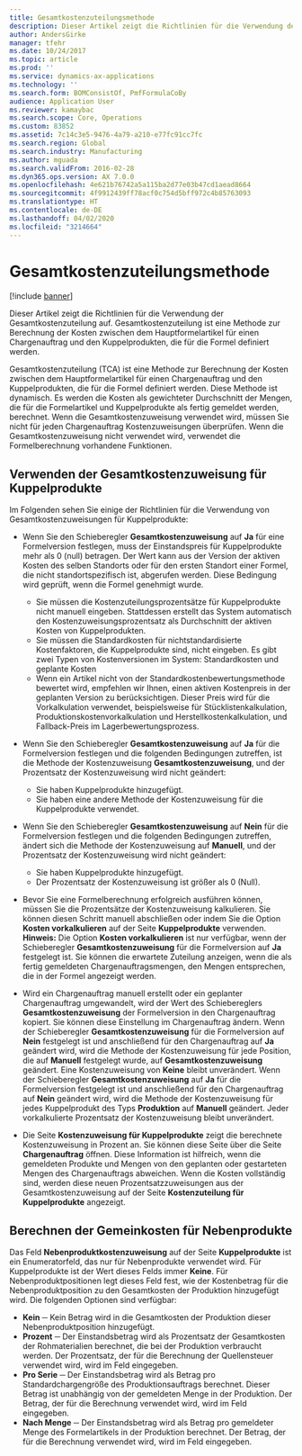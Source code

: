 ```yaml
---
title: Gesamtkostenzuteilungsmethode
description: Dieser Artikel zeigt die Richtlinien für die Verwendung der Gesamtkostenzuteilung auf. Gesamtkostenzuteilung ist eine Methode zur Berechnung der Kosten zwischen dem Hauptformelartikel für einen Chargenauftrag und den Kuppelprodukten, die für die Formel definiert werden.
author: AndersGirke
manager: tfehr
ms.date: 10/24/2017
ms.topic: article
ms.prod: ''
ms.service: dynamics-ax-applications
ms.technology: ''
ms.search.form: BOMConsistOf, PmfFormulaCoBy
audience: Application User
ms.reviewer: kamaybac
ms.search.scope: Core, Operations
ms.custom: 83852
ms.assetid: 7c14c3e5-9476-4a79-a210-e77fc91cc7fc
ms.search.region: Global
ms.search.industry: Manufacturing
ms.author: mguada
ms.search.validFrom: 2016-02-28
ms.dyn365.ops.version: AX 7.0.0
ms.openlocfilehash: 4e621b76742a5a115ba2d77e03b47cd1aead8664
ms.sourcegitcommit: 4f9912439ff78acf0c754d5bff972c4b85763093
ms.translationtype: HT
ms.contentlocale: de-DE
ms.lasthandoff: 04/02/2020
ms.locfileid: "3214664"
---
```

# <a name="total-cost-allocation-method"></a>Gesamtkostenzuteilungsmethode

[!include [banner](../includes/banner.md)]

Dieser Artikel zeigt die Richtlinien für die Verwendung der Gesamtkostenzuteilung auf. Gesamtkostenzuteilung ist eine Methode zur Berechnung der Kosten zwischen dem Hauptformelartikel für einen Chargenauftrag und den Kuppelprodukten, die für die Formel definiert werden.

Gesamtkostenzuteilung (TCA) ist eine Methode zur Berechnung der Kosten zwischen dem Hauptformelartikel für einen Chargenauftrag und den Kuppelprodukten, die für die Formel definiert werden. Diese Methode ist dynamisch. Es werden die Kosten als gewichteter Durchschnitt der Mengen, die für die Formelartikel und Kuppelprodukte als fertig gemeldet werden, berechnet. Wenn die Gesamtkostenzuweisung verwendet wird, müssen Sie nicht für jeden Chargenauftrag Kostenzuweisungen überprüfen. Wenn die Gesamtkostenzuweisung nicht verwendet wird, verwendet die Formelberechnung vorhandene Funktionen.

## <a name="using-tca-for-coproducts"></a>Verwenden der Gesamtkostenzuweisung für Kuppelprodukte
Im Folgenden sehen Sie einige der Richtlinien für die Verwendung von Gesamtkostenzuweisungen für Kuppelprodukte:

-   Wenn Sie den Schieberegler **Gesamtkostenzuweisung** auf **Ja** für eine Formelversion festlegen, muss der Einstandspreis für Kuppelprodukte mehr als 0 (null) betragen. Der Wert kann aus der Version der aktiven Kosten des selben Standorts oder für den ersten Standort einer Formel, die nicht standortspezifisch ist, abgerufen werden. Diese Bedingung wird geprüft, wenn die Formel genehmigt wurde.

    -   Sie müssen die Kostenzuteilungsprozentsätze für Kuppelprodukte nicht manuell eingeben. Stattdessen erstellt das System automatisch den Kostenzuweisungsprozentsatz als Durchschnitt der aktiven Kosten von Kuppelprodukten. 
    -   Sie müssen die Standardkosten für nichtstandardisierte Kostenfaktoren, die Kuppelprodukte sind, nicht eingeben. Es gibt zwei Typen von Kostenversionen im System: Standardkosten und geplante Kosten 
    -   Wenn ein Artikel nicht von der Standardkostenbewertungsmethode bewertet wird, empfehlen wir Ihnen, einen aktiven Kostenpreis in der geplanten Version zu berücksichtigen. Dieser Preis wird für die Vorkalkulation verwendet, beispielsweise für Stücklistenkalkulation,  Produktionskostenvorkalkulation und Herstellkostenkalkulation, und Fallback-Preis im Lagerbewertungsprozess. 

-   Wenn Sie den Schieberegler **Gesamtkostenzuweisung** auf **Ja** für die Formelversion festlegen und die folgenden Bedingungen zutreffen, ist die Methode der Kostenzuweisung **Gesamtkostenzuweisung**, und der Prozentsatz der Kostenzuweisung wird nicht geändert:
    -   Sie haben Kuppelprodukte hinzugefügt.
    -   Sie haben eine andere Methode der Kostenzuweisung für die Kuppelprodukte verwendet.
-   Wenn Sie den Schieberegler **Gesamtkostenzuweisung** auf **Nein** für die Formelversion festlegen und die folgenden Bedingungen zutreffen, ändert sich die Methode der Kostenzuweisung auf **Manuell**, und der Prozentsatz der Kostenzuweisung wird nicht geändert:
    -   Sie haben Kuppelprodukte hinzugefügt.
    -   Der Prozentsatz der Kostenzuweisung ist größer als 0 (Null).
-   Bevor Sie eine Formelberechnung erfolgreich ausführen können, müssen Sie die Prozentsätze der Kostenzuweisung kalkulieren. Sie können diesen Schritt manuell abschließen oder indem Sie die Option **Kosten vorkalkulieren** auf der Seite **Kuppelprodukte** verwenden. **Hinweis:** Die Option **Kosten vorkalkulieren** ist nur verfügbar, wenn der Schieberegler **Gesamtkostenzuweisung** für die Formelversion auf **Ja** festgelegt ist. Sie können die erwartete Zuteilung anzeigen, wenn die als fertig gemeldeten Chargenauftragsmengen, den Mengen entsprechen, die in der Formel angezeigt werden.
-   Wird ein Chargenauftrag manuell erstellt oder ein geplanter Chargenauftrag umgewandelt, wird der Wert des Schiebereglers **Gesamtkostenzuweisung** der Formelversion in den Chargenauftrag kopiert. Sie können diese Einstellung im Chargenauftrag ändern. Wenn der Schieberegler **Gesamtkostenzuweisung** für die Formelversion auf **Nein** festgelegt ist und anschließend für den Chargenauftrag auf **Ja** geändert wird, wird die Methode der Kostenzuweisung für jede Position, die auf **Manuell** festgelegt wurde, auf **Gesamtkostenzuweisung** geändert. Eine Kostenzuweisung von **Keine** bleibt unverändert. Wenn der Schieberegler **Gesamtkostenzuweisung** auf **Ja** für die Formelversion festgelegt ist und anschließend für den Chargenauftrag auf **Nein** geändert wird, wird die Methode der Kostenzuweisung für jedes Kuppelprodukt des Typs **Produktion** auf **Manuell** geändert. Jeder vorkalkulierte Prozentsatz der Kostenzuweisung bleibt unverändert.
-   Die Seite **Kostenzuweisung für Kuppelprodukte** zeigt die berechnete Kostenzuweisung in Prozent an. Sie können diese Seite über die Seite **Chargenauftrag** öffnen. Diese Information ist hilfreich, wenn die gemeldeten Produkte und Mengen von den geplanten oder gestarteten Mengen des Chargenauftrags abweichen. Wenn die Kosten vollständig sind, werden diese neuen Prozentsatzzuweisungen aus der Gesamtkostenzuweisung auf der Seite **Kostenzuteilung für Kuppelprodukte** angezeigt.

## <a name="calculating-the-burden-for-byproducts"></a>Berechnen der Gemeinkosten für Nebenprodukte
Das Feld **Nebenproduktkostenzuweisung** auf der Seite **Kuppelprodukte** ist ein Enumeratorfeld, das nur für Nebenprodukte verwendet wird. Für Kuppelprodukte ist der Wert dieses Felds immer **Keine**. Für Nebenproduktpositionen legt dieses Feld fest, wie der Kostenbetrag für die Nebenproduktposition zu den Gesamtkosten der Produktion hinzugefügt wird. Die folgenden Optionen sind verfügbar:

-   **Kein** ─ Kein Betrag wird in die Gesamtkosten der Produktion dieser Nebenproduktposition hinzugefügt.
-   **Prozent** ─ Der Einstandsbetrag wird als Prozentsatz der Gesamtkosten der Rohmaterialien berechnet, die bei der Produktion verbraucht werden. Der Prozentsatz, der für die Berechnung der Quellensteuer verwendet wird, wird im Feld eingegeben.
-   **Pro Serie** ─ Der Einstandsbetrag wird als Betrag pro Standardchargengröße des Produktionsauftrags berechnet. Dieser Betrag ist unabhängig von der gemeldeten Menge in der Produktion. Der Betrag, der für die Berechnung verwendet wird, wird im Feld eingegeben.
-   **Nach Menge** ─ Der Einstandsbetrag wird als Betrag pro gemeldeter Menge des Formelartikels in der Produktion berechnet. Der Betrag, der für die Berechnung verwendet wird, wird im Feld eingegeben.




